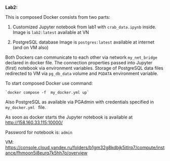 **Lab2:**

This  is  composed  Docker consists from two parts: 
1. Customized  Jupyter notebook  from lab1 with  `crab_data.ipynb` inside.
   Image is  `lab2:latest`  available  at  VN 
   
2. PostgreSQL database 
   Image  is `postgres:latest` available  at  internet (and  on VM also)


Both Dockers can  communicate to each  other  via  network  `my_net_bridge` declared  in docker  file.
The connection properties passed  into Jupyter (first)  notebook via  environment  variables. 
Storage  of  PostgreSQL data files  redirected  to VM via  `pg_db_data` volume and  `PGDATA` environment  variable.

To start composed  Docker use command: 

  	`docker compose -f  my_docker.yml up`

Also PostgreSQL  as  available  via  PGAdmin with  credentials  specified  in `my_docker.yml ` file.

As  soon as  docker  starts  the  Jupyter notebook is  available  at  http://158.160.33.115:10000/

Password  for  notebook is: `admin`

VM: https://console.cloud.yandex.ru/folders/b1gm32g8kdbjk5itlrp7/compute/instance/fhmoon5i8eurq7k5hh7o/overview


